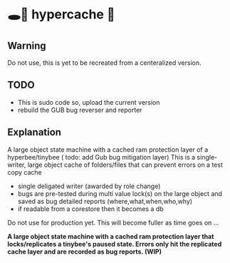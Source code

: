 # 🕳🥊 hypercache 🧼

## Warning
Do not use, this is yet to be recreated from a centeralized version.

## TODO
- This is sudo code so, upload the current version
- rebuild the GUB bug reverser and reporter

## Explanation
A large object state machine with a cached ram protection layer of a hyperbee/tinybee ( todo: add Gub bug mitigation layer) This is a single-writer, large object cache of folders/files that can prevent errors on a test copy cache

- single deligated writer (awarded by role change)
- bugs are pre-tested during multi value lock(s) on the large object and saved as bug detailed reports (where,what,when,who,why)
- if readable from a corestore then it becomes a db

Do not use for production yet. This will become fuller as time goes on ...

**A large object state machine with a cached ram protection layer that locks/replicates a tinybee's paused state. Errors only hit the replicated cache layer and are recorded as bug reports. (WIP)**
